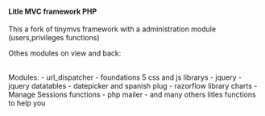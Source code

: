 <h4>Litle MVC framework PHP</h4>

<p> This a fork of tinymvs framework with a administration module (users,privileges functions) </p>
<p>Othes modules on view and back: <br><br>

  Modules:   - url_dispatcher
             - foundations 5 css and js librarys
             - jquery
             - jquery datatables
             - datepicker and spanish plug 
             - razorflow library charts
             - Manage Sessions functions
             - php mailer
             - and many others litles functions to help you
</p>


